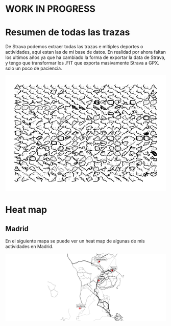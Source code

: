 






# WORK IN PROGRESS


# Resumen de todas las trazas

De Strava podemos extraer todas las trazas e mltiples deportes o actividades, aqui estan las de mi base de datos. En realidad por ahora faltan los ultimos años ya que ha cambiado la forma de exportar la data de Strava, y tengo que transformar los .FIT que exporta masivamente Strava a GPX. solo un poco de paciencia.


![](ed_strava_plots_files/figure-html/unnamed-chunk-3-1.png)<!-- -->












# Heat map

## Madrid

En el siguiente mapa se puede ver un heat map de algunas de mis actividades en Madrid.  



 
![](ed_strava_plots_files/figure-html/unnamed-chunk-8-1.png)<!-- -->
  
  
